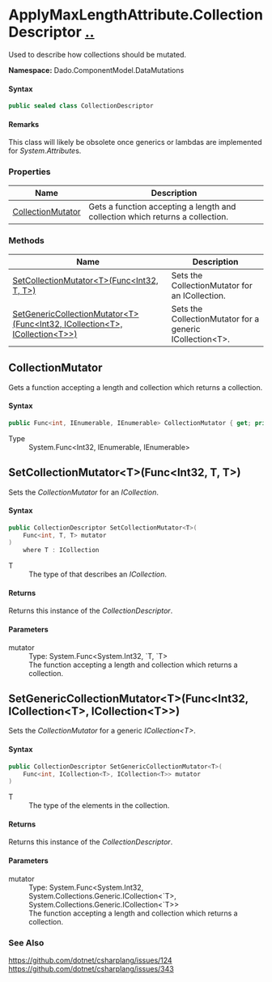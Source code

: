 # ApplyMaxLengthAttribute.CollectionDescriptor [..](README.md#documentation-index 'Documentation Index')

Used to describe how collections should be mutated.

**Namespace:** Dado.ComponentModel.DataMutations

#### Syntax

```csharp
public sealed class CollectionDescriptor
```

#### Remarks

This class will likely be obsolete once generics or lambdas are implemented for *System.Attribute*s.


### Properties

| Name | Description |
| ---- | ----------- |
| [CollectionMutator](#CollectionMutator) | Gets a function accepting a length and collection which returns a collection. |


### Methods

| Name | Description |
| ---- | ----------- |
| [SetCollectionMutator&lt;T&gt;(Func&lt;Int32, T, T&gt;)](#SetCollectionMutatorFunc) | Sets the CollectionMutator for an ICollection. |
| [SetGenericCollectionMutator&lt;T&gt;(Func&lt;Int32, ICollection&lt;T&gt;, ICollection&lt;T&gt;&gt;)](#SetGenericCollectionMutatorFunc) | Sets the CollectionMutator for a generic ICollection&lt;T&gt;. |


<a name='CollectionMutator'></a>
## CollectionMutator

Gets a function accepting a length and collection which returns a collection.

#### Syntax

```csharp
public Func<int, IEnumerable, IEnumerable> CollectionMutator { get; private set; }
```

<dl>
	<dt>Type</dt>
	<dd>System.Func&lt;Int32, IEnumerable, IEnumerable&gt;</dd>
</dl>


<a name='SetCollectionMutatorFunc'></a>
## SetCollectionMutator&lt;T&gt;(Func&lt;Int32, T, T&gt;)

Sets the *CollectionMutator* for an *ICollection*.

#### Syntax

```csharp
public CollectionDescriptor SetCollectionMutator<T>(
	Func<int, T, T> mutator
)
	where T : ICollection
```

<dl>
	<dt>T</dt>
	<dd>The type of that describes an <em>ICollection</em>.</dd>
</dl>

#### Returns

Returns this instance of the *CollectionDescriptor*.

#### Parameters

<dl>
	<dt>mutator</dt>
	<dd>Type: System.Func&lt;System.Int32, `T, `T&gt;<br />The function accepting a length and collection which returns a collection.</dd>
</dl>


<a name='SetGenericCollectionMutatorFunc'></a>
## SetGenericCollectionMutator&lt;T&gt;(Func&lt;Int32, ICollection&lt;T&gt;, ICollection&lt;T&gt;&gt;)

Sets the *CollectionMutator* for a generic *ICollection&lt;T&gt;*.

#### Syntax

```csharp
public CollectionDescriptor SetGenericCollectionMutator<T>(
	Func<int, ICollection<T>, ICollection<T>> mutator
)
```

<dl>
	<dt>T</dt>
	<dd>The type of the elements in the collection.</dd>
</dl>

#### Returns

Returns this instance of the *CollectionDescriptor*.

#### Parameters

<dl>
	<dt>mutator</dt>
	<dd>Type: System.Func&lt;System.Int32, System.Collections.Generic.ICollection&lt;`T&gt;, System.Collections.Generic.ICollection&lt;`T&gt;&gt;<br />The function accepting a length and collection which returns a collection.</dd>
</dl>


### See Also

https://github.com/dotnet/csharplang/issues/124<br />
https://github.com/dotnet/csharplang/issues/343
